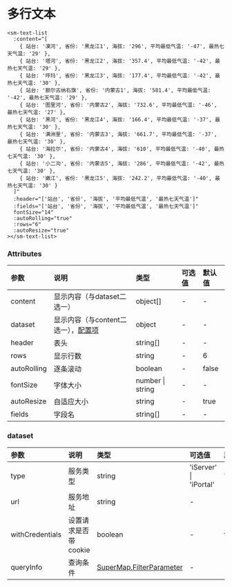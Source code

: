 # 多行文本

```vue
<sm-text-list
  :content="[
    { 站台: '漠河', 省份: '黑龙江1', 海拔: '296', 平均最低气温: '-47', 最热七天气温: '29' },
    { 站台: '塔河', 省份: '黑龙江2', 海拔: '357.4', 平均最低气温: '-42', 最热七天气温: '29' },
    { 站台: '呼玛', 省份: '黑龙江3', 海拔: '177.4', 平均最低气温: '-42', 最热七天气温: '30' },
    { 站台: '额尔古纳右旗', 省份: '内蒙古1', 海拔: '581.4', 平均最低气温: '-42', 最热七天气温: '29' },
    { 站台: '图里河', 省份: '内蒙古2', 海拔: '732.6', 平均最低气温: '-46', 最热七天气温: '27' },
    { 站台: '黑河', 省份: '黑龙江4', 海拔: '166.4', 平均最低气温: '-37', 最热七天气温: '30' },
    { 站台: '满洲里', 省份: '内蒙古3', 海拔: '661.7', 平均最低气温: '-37', 最热七天气温: '30' },
    { 站台: '海拉尔', 省份: '内蒙古4', 海拔: '610', 平均最低气温: '-40', 最热七天气温: '30' },
    { 站台: '小二沟', 省份: '内蒙古5', 海拔: '286', 平均最低气温: '-42', 最热七天气温: '30' },
    { 站台: '嫩江', 省份: '黑龙江5', 海拔: '242.2', 平均最低气温: '-40', 最热七天气温: '30' }
  ]"
  :header="['站台', '省份', '海拔', '平均最低气温', '最热七天气温']"
  :fields="['站台', '省份', '海拔', '平均最低气温', '最热七天气温']"
  fontSize="14"
  :autoRolling="true"
  :rows="6"
  :autoResize="true"
></sm-text-list>
```

### Attributes

| 参数        | 说明       | 类型             | 可选值 | 默认值 |
| :---------- | :--------- | :--------------- | :----- | :----- |
| content     | 显示内容（与dataset二选一）   | object[]         | -      | -      | -
| dataset     | 显示内容（与content二选一），<a href="#dataset">配置项</a>  | object           | -      | -      |
| header      | 表头       | string[]         | -      | -      |
| rows        | 显示行数   | string           | -      | 6      |
| autoRolling | 逐条滚动   | boolean          | -      | false  |
| fontSize    | 字体大小   | number \| string | -      | -      |
| autoResize  | 自适应大小 | string           | -      | true   |
| fields      | 字段名     | string[]         | -      | -      |

### dataset

| 参数            | 说明                  | 类型                       | 可选值                 | 默认值    |
| :-------------- | :-------------------- | :------------------------- | :--------------------- | :-------- |
| type            | 服务类型              | string                     | 'iServer' \| 'iPortal' | 'iServer' |
| url             | 服务地址              | string                     | -                      | -         |
| withCredentials | 设置请求是否带 cookie | boolean                    | -                      | false     |
| queryInfo       | 查询条件              | [SuperMap.FilterParameter](http://iclient.supermap.io/web/apis/mapboxgl.html) | -                      | -         |

